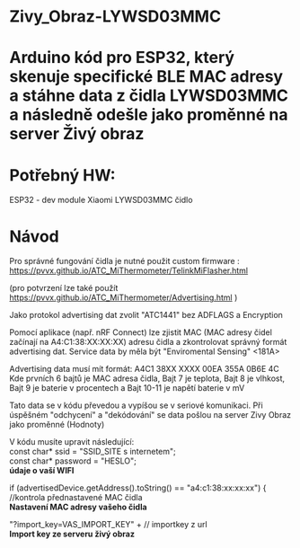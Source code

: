 # Zivy_Obraz-LYWSD03MMC 
# Arduino kód pro ESP32, který skenuje specifické BLE MAC adresy a stáhne data z čidla LYWSD03MMC a následně odešle jako proměnné na server Živý obraz 
# Potřebný HW: 
ESP32 - dev module 
Xiaomi LYWSD03MMC čidlo 

# Návod

Pro správné fungování čidla je nutné použit custom firmware : https://pvvx.github.io/ATC_MiThermometer/TelinkMiFlasher.html 

(pro potvrzení lze také použít https://pvvx.github.io/ATC_MiThermometer/Advertising.html ) 

Jako protokol advertising dat zvolit "ATC1441" bez ADFLAGS a Encryption


Pomocí aplikace (např. nRF Connect) lze zjistit MAC (MAC adresy čidel začínají na A4:C1:38:XX:XX:XX) adresu čidla a zkontrolovat správný formát advertising dat.
Service data by měla být "Enviromental Sensing" <181A>

Advertising data musí mít formát: A4C1 38XX XXXX 00EA 355A 0B6E 4C
Kde prvních 6 bajtů je MAC adresa čidla, Bajt 7 je teplota, Bajt 8 je vlhkost, Bajt 9 je baterie v procentech a Bajt 10-11 je napětí baterie v mV


Tato data se v kódu převedou a vypíšou se v seriové komunikaci.
Při úspěšném "odchycení" a "dekódování" se data pošlou na server Zivy Obraz jako proměnné (Hodnoty)


V kódu musíte upravit následující:  
const char* ssid = "SSID_SITE s internetem";  
const char* password = "HESLO";  
**údaje o vaší WIFI**


if (advertisedDevice.getAddress().toString() == "a4:c1:38:xx:xx:xx") { //kontrola přednastavené MAC čidla  
**Nastavení MAC adresy vašeho čidla**


"?import_key=VAS_IMPORT_KEY" +  // importkey z url  
**Import key ze serveru živý obraz**


